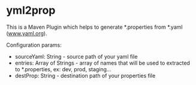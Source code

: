 yml2prop
========

This is a Maven Plugin which helps to generate *.properties from *.yaml (www.yaml.org).

Configuration params:
* sourceYaml: String - source path of your yaml file
* entries: Array of Strings - array of names that will be used to extracted to *.properties, ex: dev, prod, staging...
* destProp: String - destination path of your properties file
